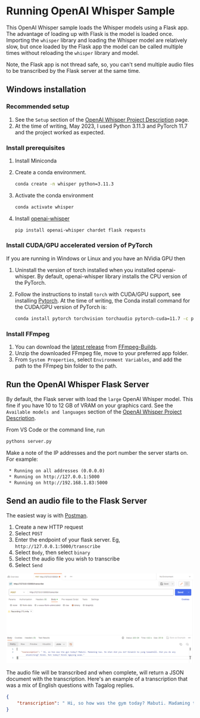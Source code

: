 # Running OpenAI Whisper Sample

This OpenAI Whisper sample loads the Whisper models using a Flask app. The advantage of loading up with Flask is the model is loaded once. Importing the `whisper` library and loading the Whisper model are relatively slow, but once loaded by the Flask app the model can be called multiple times without reloading the `whisper` library and model.

Note, the Flask app is not thread safe, so, you can't send multiple audio files to be transcribed by the Flask server at the same time.

## Windows installation

### Recommended setup

1. See the `Setup` section of the [OpenAI Whisper Project Description](https://pypi.org/project/openai-whisper/) page.
1. At the time of writing, May 2023, I used Python 3.11.3 and PyTorch 11.7 and the project worked as expected.

### Install prerequisites

1. Install Miniconda
2. Create a conda environment.
   
    ```bash
    conda create -n whisper python=3.11.3 
    ``` 
3. Activate the conda environment
   
    ```bash
    conda activate whisper
    ```
4. Install [openai-whisper](https://pypi.org/project/openai-whisper/)
   
    ```bash
    pip install openai-whisper chardet flask requests
    ```

### Install CUDA/GPU accelerated version of PyTorch

If you are running in Windows or Linux and you have an NVidia GPU then 

1. Uninstall the version of torch installed when you installed openai-whisper. By default, openai-whisper library installs the CPU version of the PyTorch. 
2. Follow the instructions to install `torch` with CUDA/GPU support, see installing [Pytorch](https://pytorch.org/get-started/locally/). At the time of writing, the Conda install command for the CUDA/GPU version of PyTorch is:

    ```bash
    conda install pytorch torchvision torchaudio pytorch-cuda=11.7 -c pytorch -c nvidia
    ```

### Install FFmpeg

1. You can download the [latest release](https://github.com/BtbN/FFmpeg-Builds/releases/download/latest/ffmpeg-master-latest-win64-gpl.zip) from [FFmpeg-Builds](https://github.com/BtbN/FFmpeg-Builds/releases).
2. Unzip the downloaded FFmpeg file, move to your preferred app folder.
3. From `System Properties`, select `Environment Variables`, and add the path to the FFmpeg bin folder to the path.


## Run the OpenAI Whisper Flask Server

By default, the Flask server with load the `large` OpenAI Whisper model. This fine if you have 10 to 12 GB of VRAM on your graphics card. See the `Available models and languages` section of the [OpenAI Whisper Project Description](https://pypi.org/project/openai-whisper/).

From VS Code or the command line, run

```bash
pythons server.py
```

Make a note of the IP addresses and the port number the server starts on. For example:

```text
 * Running on all addresses (0.0.0.0)
 * Running on http://127.0.0.1:5000
 * Running on http://192.168.1.83:5000
```

## Send an audio file to the Flask Server

The easiest way is with [Postman](https://www.postman.com/).

1. Create a new HTTP request
2. Select `POST`
3. Enter the endpoint of your flask server. Eg, `http://127.0.0.1:5000/transcribe`
4. Select `Body`, then select `binary`
5. Select the audio file you wish to transcribe
6. Select `Send`

![The image is a screenshot of Postman for sending an audio file](media/postman.png)

The audio file will be transcribed and when complete, will return a JSON document with the transcription. Here's an example of a transcription that was a mix of English questions with Tagalog replies.

```json
{
    "transcription": " Hi, so how was the gym today? Mabuti. Madaming tao. So what did you do? Ginamit ko yung treadmill. Did you do any stretching? Hindi. Not today? Hindi ngayong araw."
}
```
